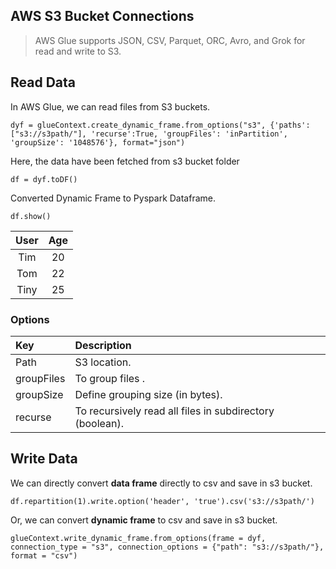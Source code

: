 ## AWS S3 Bucket Connections

> AWS Glue supports JSON, CSV, Parquet, ORC, Avro, and Grok for read and write to S3.

Read Data
-
In AWS Glue, we can read files from S3 buckets.

`
dyf = glueContext.create_dynamic_frame.from_options("s3", {'paths': ["s3://s3path/"], 'recurse':True, 'groupFiles': 'inPartition', 'groupSize': '1048576'}, format="json")
`

Here, the data have been fetched from s3 bucket folder

`df = dyf.toDF()`

Converted Dynamic Frame to Pyspark Dataframe.

`df.show()`

| **User** | **Age** |
|:----:|:---:|
| Tim | 20 |
| Tom | 22 |
| Tiny | 25 |

### Options

| Key | Description|
|:----|:----------|
| Path | S3 location.|
| groupFiles | To group files .|
| groupSize | Define grouping size (in bytes).|
| recurse | To recursively read all files in subdirectory (boolean).|

## Write Data

We can directly convert **data frame** directly to csv and save in s3 bucket.

`df.repartition(1).write.option('header', 'true').csv('s3://s3path/')`

Or, we can convert **dynamic frame** to csv and save in s3 bucket.

`glueContext.write_dynamic_frame.from_options(frame = dyf,
           connection_type = "s3",
           connection_options = {"path": "s3://s3path/"},
           format = "csv")`



